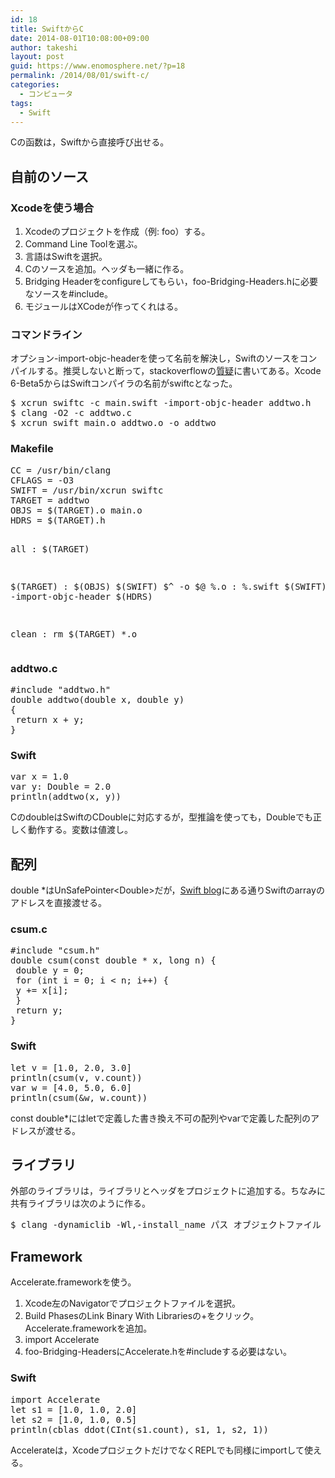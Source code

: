 ```yaml
---
id: 18
title: SwiftからC
date: 2014-08-01T10:08:00+09:00
author: takeshi
layout: post
guid: https://www.enomosphere.net/?p=18
permalink: /2014/08/01/swift-c/
categories:
  - コンピュータ
tags:
  - Swift
---
```

Cの函数は，Swiftから直接呼び出せる。<!--more-->
<h2>自前のソース</h2>
<h3>Xcodeを使う場合</h3>
<ol>
 	<li>Xcodeのプロジェクトを作成（例: foo）する。</li>
 	<li>Command Line Toolを選ぶ。</li>
 	<li>言語はSwiftを選択。</li>
 	<li>Cのソースを追加。ヘッダも一緒に作る。</li>
 	<li>Bridging Headerをconfigureしてもらい，foo-Bridging-Headers.hに必要なソースを#include。</li>
 	<li>モジュールはXCodeが作ってくれはる。</li>
</ol>
<h3>コマンドライン</h3>
オプション-import-objc-headerを使って名前を解決し，Swiftのソースをコンパイルする。推奨しないと断って，stackoverflowの<a href="http://stackoverflow.com/questions/24131476/compiling-and-linking-swift-plus-objective-c-code-from-the-os-x-command-line">質疑</a>に書いてある。Xcode 6-Beta5からはSwiftコンパイラの名前がswiftcとなった。
<pre>$ xcrun swiftc -c main.swift -import-objc-header addtwo.h
$ clang -O2 -c addtwo.c
$ xcrun swift main.o addtwo.o -o addtwo</pre>
<h3>Makefile</h3>
<pre>CC = /usr/bin/clang
CFLAGS = -O3
SWIFT = /usr/bin/xcrun swiftc
TARGET = addtwo
OBJS = $(TARGET).o main.o
HDRS = $(TARGET).h

all : $(TARGET)

$(TARGET) : $(OBJS)
 $(SWIFT) $^ -o $@
%.o : %.swift
 $(SWIFT) -c $&lt; -import-objc-header $(HDRS)

clean :
 rm $(TARGET) *.o</pre>
<h3>addtwo.c</h3>
<pre>#include "addtwo.h"
double addtwo(double x, double y)
{
 return x + y;
}</pre>
<h3>Swift</h3>
<pre>var x = 1.0
var y: Double = 2.0
println(addtwo(x, y))</pre>
CのdoubleはSwiftのCDoubleに対応するが，型推論を使っても，Doubleでも正しく動作する。変数は値渡し。
<h2>配列</h2>
double *はUnSafePointer&lt;Double&gt;だが，<a title="Interacting with C Pointers" href="https://developer.apple.com/swift/blog/?id=6">Swift blog</a>にある通りSwiftのarrayのアドレスを直接渡せる。
<h3>csum.c</h3>
<pre>#include "csum.h"
double csum(const double * x, long n) {
 double y = 0;
 for (int i = 0; i &lt; n; i++) {
 y += x[i];
 }
 return y;
}</pre>
<h3>Swift</h3>
<pre>let v = [1.0, 2.0, 3.0]
println(csum(v, v.count))
var w = [4.0, 5.0, 6.0]
println(csum(&amp;w, w.count))</pre>
const double*にはletで定義した書き換え不可の配列やvarで定義した配列のアドレスが渡せる。
<h2>ライブラリ</h2>
外部のライブラリは，ライブラリとヘッダをプロジェクトに追加する。ちなみに共有ライブラリは次のように作る。
<pre>$ clang -dynamiclib -Wl,-install_name パス オブジェクトファイル -o ライブラリ名.dylib</pre>
<h2>Framework</h2>
Accelerate.frameworkを使う。
<ol>
 	<li>Xcode左のNavigatorでプロジェクトファイルを選択。</li>
 	<li>Build PhasesのLink Binary With Librariesの+をクリック。Accelerate.frameworkを追加。</li>
 	<li>import Accelerate</li>
 	<li>foo-Bridging-HeadersにAccelerate.hを#includeする必要はない。</li>
</ol>
<h3>Swift</h3>
<pre>import Accelerate
let s1 = [1.0, 1.0, 2.0]
let s2 = [1.0, 1.0, 0.5]
println(cblas_ddot(CInt(s1.count), s1, 1, s2, 1))</pre>
Accelerateは，XcodeプロジェクトだけでなくREPLでも同様にimportして使える。